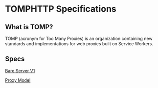 # TOMPHTTP Specifications

## What is TOMP?

TOMP (acronym for Too Many Proxies) is an organization containing new standards and implementations for web proxies built on Service Workers.

## Specs

[Bare Server V1](./BareServerV1.md)

[Proxy Model](./ProxyModel.md)
